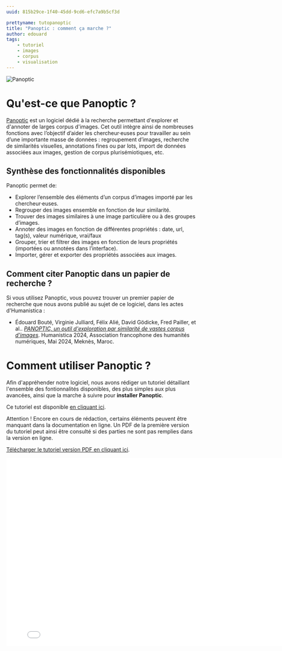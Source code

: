 ```yaml
---
uuid: 815b29ce-1f40-45dd-9cd6-efc7a9b5cf3d

prettyname: tutopanoptic
title: "Panoptic : comment ça marche ?"
author: edouard
tags:
    - tutoriel
    - images
    - corpus
    - visualisation
---
```


![Panoptic](demo.gif)

# Qu'est-ce que Panoptic ?

[Panoptic](https://github.com/CERES-Sorbonne/Panoptic) est un logiciel dédié à la recherche permettant d'explorer et d'annoter de larges corpus d'images. 
Cet outil intègre ainsi de nombreuses fonctions avec l’objectif d’aider les chercheur·euses pour travailler au sein d’une importante masse de données : regroupement d’images, recherche de similarités visuelles, annotations fines ou par lots, import de données associées aux images, gestion de corpus plurisémiotiques, etc. 

## Synthèse des fonctionnalités disponibles

Panoptic permet de:

- Explorer l’ensemble des éléments d’un corpus d’images importé par les chercheur·euses.
- Regrouper des images ensemble en fonction de leur similarité.
- Trouver des images similaires à une image particulière ou à des groupes d’images.
- Annoter des images en fonction de différentes propriétés : date, url, tag(s), valeur numérique, vrai/faux
- Grouper, trier et filtrer des images en fonction de leurs propriétés (importées ou annotées dans l’interface).
- Importer, gérer et exporter des propriétés associées aux images.

## Comment citer Panoptic dans un papier de recherche ?

Si vous utilisez Panoptic, vous pouvez trouver un premier papier de recherche que nous avons publié au sujet de ce logiciel, dans les actes d'Humanistica : 

- Édouard Bouté, Virginie Julliard, Félix Alié, David Gödicke, Fred Pailler, et al.. [_PANOPTIC, un outil d'exploration par similarité de vastes corpus d'images_](https://inserm.hal.science/HUMANISTICA-2024/hal-04687627v1). Humanistica 2024, Association francophone des humanités numériques, Mai 2024, Meknès, Maroc.

# Comment utiliser Panoptic ?

Afin d'appréhender notre logiciel, nous avons rédiger un tutoriel détaillant l'ensemble des fontionnalités disponibles, des plus simples aux plus avancées, ainsi que la marche à suivre pour **installer Panoptic**.

Ce tutoriel est disponible [en cliquant ici](https://panopticorg.github.io/).

Attention ! Encore en cours de rédaction, certains éléments peuvent être manquant dans la documentation en ligne. Un PDF de la première version du tutoriel peut ainsi être consulté si des parties ne sont pas remplies dans la version en ligne.

<a href="PANOPTIC_TUTO_v0_2-1_compressed.pdf">Télécharger le tutoriel version PDF en cliquant ici</a>.

<embed src="PANOPTIC_TUTO_v0_2-1_compressed.pdf" width="800" height="500" type="application/pdf"/>
